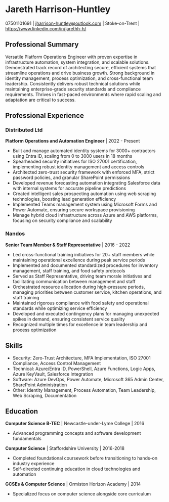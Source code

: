 # Jareth Harrison-Huntley
07501101691 | jharrison-huntley@outlook.com | Stoke-on-Trent | https://www.linkedin.com/in/jarethh-h/

## Professional Summary
Versatile Platform Operations Engineer with proven expertise in infrastructure automation, system integration, and scalable solutions. Demonstrated track record of architecting secure, efficient systems that streamline operations and drive business growth. Strong background in identity management, process optimization, and cross-functional team leadership. Consistently delivers robust technical solutions while maintaining enterprise-grade security standards and compliance requirements. Thrives in fast-paced environments where rapid scaling and adaptation are critical to success.

## Professional Experience

### Distributed Ltd
**Platform Operations and Automation Engineer** | 2022 - Present
- Built and manage automated identity systems for 3000+ contractors using Entra ID, scaling from 0 to 3000 users in 18 months
- Spearheaded security initiatives for ISO 27001 certification, implementing robust identity management and access controls
- Architected zero-trust security framework with enforced MFA, strict password policies, and granular SharePoint permissions
- Developed revenue forecasting automation integrating Salesforce data with internal systems for accurate pipeline predictions
- Created intelligent sales prospecting automation using web scraping technologies, boosting lead generation efficiency
- Implemented Teams management system using Microsoft Forms and Power Automate, ensuring secure workspace provisioning
- Manage hybrid cloud infrastructure across Azure and AWS platforms, focusing on security compliance and scalability

### Nandos
**Senior Team Member & Staff Representative** | 2016 - 2022
- Led cross-functional training initiatives for 20+ staff members while maintaining operational excellence during peak service periods
- Implemented and documented standardized procedures for inventory management, staff training, and food safety protocols
- Served as Staff Representative, driving team morale initiatives and facilitating communication between management and staff
- Orchestrated resource allocation during high-pressure periods, managing priorities between customer service, kitchen operations, and staff training
- Maintained rigorous compliance with food safety and operational standards while optimizing service efficiency
- Developed and executed contingency plans for managing unexpected spikes in demand, ensuring consistent service quality
- Recognized multiple times for excellence in team leadership and process optimization

## Skills
- Security: Zero-Trust Architecture, MFA Implementation, ISO 27001 Compliance, Access Control Management
- Technical: Azure/Entra ID, PowerShell, Azure Functions, Logic Apps, Azure KeyVault, Salesforce Integration
- Software: Azure DevOps, Power Automate, Microsoft 365 Admin Center, SharePoint Administration
- Other: Identity Management, Process Automation, Team Leadership, Web Scraping, Documentation

## Education
**Computer Science B-TEC** | Newcastle-under-Lyme College | 2016
- Advanced programming concepts and software development fundamentals

**Computer Science** | Staffordshire University | 2016-2018
- Completed foundational coursework before transitioning to hands-on industry experience
- Self-directed continuing education in cloud technologies and automation

**GCSEs & Computer Science** | Ormiston Horizon Academy | 2014
- Specialized focus on computer science alongside core curriculum